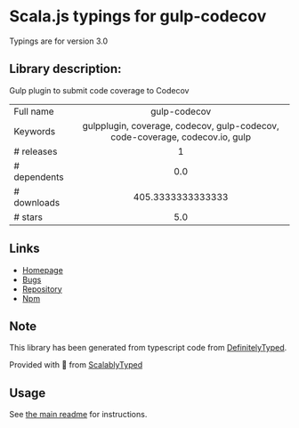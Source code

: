 
# Scala.js typings for gulp-codecov

Typings are for version 3.0

## Library description:
Gulp plugin to submit code coverage to Codecov

|                    |                 |
| ------------------ | :-------------: |
| Full name          | gulp-codecov |
| Keywords           | gulpplugin, coverage, codecov, gulp-codecov, code-coverage, codecov.io, gulp |
| # releases         | 1 |
| # dependents       | 0.0 |
| # downloads        | 405.3333333333333 |
| # stars            | 5.0 |

## Links
- [Homepage](https://github.com/eddiemoore/gulp-codecov)
- [Bugs](https://github.com/eddiemoore/gulp-codecov/issues)
- [Repository](https://github.com/eddiemoore/gulp-codecov)
- [Npm](https://www.npmjs.com/package/gulp-codecov)
    


## Note
This library has been generated from typescript code from [DefinitelyTyped](https://definitelytyped.org).

Provided with :purple_heart: from [ScalablyTyped](https://github.com/oyvindberg/ScalablyTyped)

## Usage
See [the main readme](../../readme.md) for instructions.


